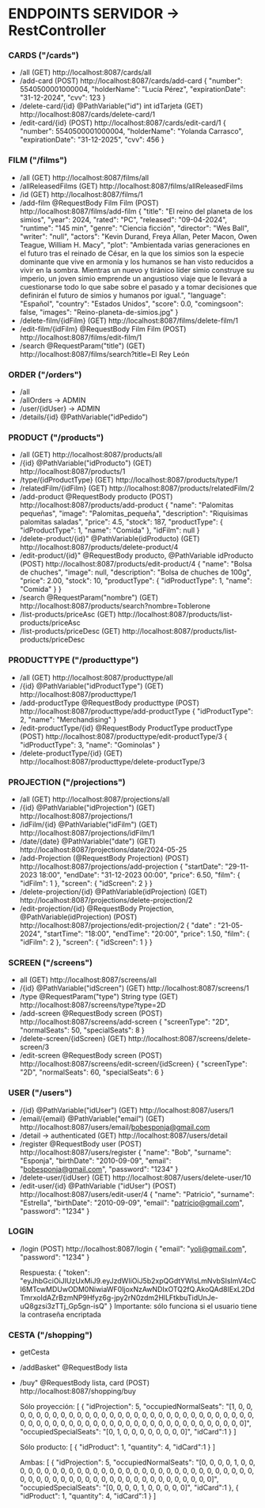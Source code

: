 # ENDPOINTS SERVIDOR -> RestController

### CARDS ("/cards")
- /all
    (GET) http://localhost:8087/cards/all
- /add-card
    (POST) http://localhost:8087/cards/add-card
    {
       "number": 5540500001000004,
       "holderName": "Lucía Pérez",
       "expirationDate": "31-12-2024",
       "cvv": 123
    }
- /delete-card/{id} @PathVariable("id") int idTarjeta
    (GET) http://localhost:8087/cards/delete-card/1
- /edit-card/{id}
    (POST) http://localhost:8087/cards/edit-card/1
	{
        "number": 5540500001000004,
        "holderName": "Yolanda Carrasco",
        "expirationDate": "31-12-2025",
        "cvv": 456
    }
	
### FILM ("/films")
- /all
    (GET) http://localhost:8087/films/all
- /allReleasedFilms
	(GET) http://localhost:8087/films/allReleasedFilms
- /id
    (GET) http://localhost:8087/films/1
- /add-film @RequestBody Film Film
    (POST) http://localhost:8087/films/add-film
		{
            "title": "El reino del planeta de los simios",
            "year": 2024,
            "rated": "PC",
            "released": "09-04-2024",
            "runtime": "145 min",
            "genre": "Ciencia ficción",
            "director": "Wes Ball",
            "writer": "null",
            "actors": "Kevin Durand, Freya Allan, Peter Macon, Owen Teague, William H. Macy",
            "plot": "Ambientada varias generaciones en el futuro tras el reinado de César, en la que los simios son la especie dominante que vive en armonía y los humanos se han visto reducidos a vivir en la sombra. Mientras un nuevo y tiránico líder simio construye su imperio, un joven simio emprende un angustioso viaje que le llevará a cuestionarse todo lo que sabe sobre el pasado y a tomar decisiones que definirán el futuro de simios y humanos por igual.",
            "language": "Español",
            "country": "Estados Unidos",
            "score": 0.0,
            "comingsoon": false,
            "images": "Reino-planeta-de-simios.jpg"
        }
- /delete-film/{idFilm}
	(GET) http://localhost:8087/films/delete-film/1
- /edit-film/{idFilm} @RequestBody Film Film
	(POST) http://localhost:8087/films/edit-film/1
- /search @RequestParam("title")
    (GET) http://localhost:8087/films/search?title=El Rey León


### ORDER ("/orders")
- /all
- /allOrders -> ADMIN
- /user/{idUser} -> ADMIN
- /details/{id} @PathVariable("idPedido")


### PRODUCT ("/products")
- /all
    (GET) http://localhost:8087/products/all
- /{id} @PathVariable("idProducto") 
    (GET) http://localhost:8087/products/1
- /type/{idProductType}
    (GET) http://localhost:8087/products/type/1
- /relatedFilm/{idFilm}
    (GET) http://localhost:8087/products/relatedFilm/2
- /add-product @RequestBody producto
    (POST) http://localhost:8087/products/add-product
        {
            "name": "Palomitas pequeñas",
            "image": "Palomitas_pequeña",
            "description": "Riquísimas palomitas saladas",
            "price": 4.5,
            "stock": 187,
            "productType": {
                "idProductType": 1,
                "name": "Comida"
            },
            "idFilm": null
        }
- /delete-product/{id}" @PathVariable(idProducto)
    (GET) http://localhost:8087/products/delete-product/4
- /edit-product/{id}" @RequestBody producto, @PathVariable idProducto
    (POST) http://localhost:8087/products/edit-product/4
    {
        "name": "Bolsa de chuches",
        "image": null,
        "description": "Bolsa de chuches de 100g",
        "price": 2.00,
        "stock": 10,
        "productType": {
            "idProductType": 1,
            "name": "Comida"
        }
    }
- /search @RequestParam("nombre")
    (GET) http://localhost:8087/products/search?nombre=Toblerone
- /list-products/priceAsc
    (GET) http://localhost:8087/products/list-products/priceAsc
- /list-products/priceDesc
    (GET)  http://localhost:8087/products/list-products/priceDesc


### PRODUCTTYPE ("/producttype")
- /all
    (GET) http://localhost:8087/producttype/all
- /{id} @PathVariable("idProductType")
    (GET) http://localhost:8087/producttype/1
- /add-productType @RequestBody producttype
    (POST) http://localhost:8087/producttype/add-productType
    {
        "idProductType": 2,
        "name": "Merchandising"
    }
- /edit-productType/{id} @RequestBody ProductType productType
	(POST) http://localhost:8087/producttype/edit-productType/3
	{
        "idProductType": 3,
        "name": "Gominolas"
    }
- /delete-productType/{id}
	(GET) http://localhost:8087/producttype/delete-productType/3


### PROJECTION ("/projections")
- /all
    (GET) http://localhost:8087/projections/all
- /{id} @PathVariable("idProjection")
    (GET) http://localhost:8087/projections/1
- /idFilm/{id} @PathVariable("idFilm")
	(GET) http://localhost:8087/projections/idFilm/1
- /date/{date} @PathVariable("date")
    (GET) http://localhost:8087/projections/date/2024-05-25
- /add-Projection (@RequestBody Projection)
    (POST) http://localhost:8087/projections/add-projection
    {
        "startDate": "29-11-2023 18:00",
        "endDate": "31-12-2023 00:00",
        "price": 6.50,
        "film": 
        {
            "idFilm": 1
        },
        "screen":
        {
        "idScreen": 2
        }
    }
- /delete-projection/{id} @PathVariable(idProjection)
    (GET) http://localhost:8087/projections/delete-projection/2
- /edit-projection/{id} @RequestBody Projection, @PathVariable(idProjection)
    (POST) http://localhost:8087/projections/edit-projection/2
    {
		"date" : "21-05-2024",
        "startTime": "18:00",
        "endTime": "20:00",
        "price": 1.50,
        "film": 
        {
            "idFilm": 2
        },
        "screen":
        {
        "idScreen": 1
        }
    }


### SCREEN ("/screens")
- all
    (GET) http://localhost:8087/screens/all
- /{id} @PathVariable("idScreen")
    (GET) http://localhost:8087/screens/1
- /type @RequestParam("type") String type
    (GET) http://localhost:8087/screens/type?type=2D
- /add-screen @RequestBody screen
    (POST) http://localhost:8087/screens/add-screen
    {
    "screenType": "2D",
    "normalSeats": 50,
    "specialSeats": 8
    }
- /delete-screen/{idScreen}
	(GET) http://localhost:8087/screens/delete-screen/3
- /edit-screen @RequestBody screen
    (POST) http://localhost:8087/screens/edit-screen/{idScreen}
    {
    "screenType": "2D",
    "normalSeats": 60,
    "specialSeats": 6
    }


### USER ("/users")
- /{id} @PathVariable("idUser")
    (GET) http://localhost:8087/users/1
- /email/{email} @PathVariable("email")
    (GET) http://localhost:8087/users/email/bobesponja@gmail.com
- /detail -> authenticated
	(GET) http://localhost:8087/users/detail
- /register @RequestBody user
    (POST) http://localhost:8087/users/register
    {
    "name": "Bob",
    "surname": "Esponja",
    "birthDate": "2010-09-09",
    "email": "bobesponja@gmail.com",
    "password": "1234"
    }
- /delete-user/{idUser}
	(GET) http://localhost:8087/users/delete-user/10
- /edit-user/{id} @PathVariable ("idUser")
    (POST) http://localhost:8087/users/edit-user/4
    {
        "name": "Patricio",
        "surname": "Estrella",
        "birthDate": "2010-09-09",
        "email": "patricio@gmail.com",
        "password": "1234"
    }


### LOGIN
- /login
    (POST) http://localhost:8087/login
    {
    "email": "yoli@gmail.com",
    "password": "1234"
    }

    Respuesta: 
    {
    "token": "eyJhbGciOiJIUzUxMiJ9.eyJzdWIiOiJ5b2xpQGdtYWlsLmNvbSIsImV4cCI6MTcwMDUwODM0NiwiaWF0IjoxNzAwNDIxOTQ2fQ.AkoQAd8IExL2DdTmrxoIdAZrBzmNP9Hfyz6g-jpy2rN0zdm2HlLFtkbuTidUnJe-uQ8gzsi3zTTj_Gp5gn-isQ"
    }
    Importante: sólo funciona si el usuario tiene la contraseña encriptada


### CESTA ("/shopping")
- getCesta 
- /addBasket" @RequestBody lista
	
- /buy" @RequestBody lista, card
    (POST) http://localhost:8087/shopping/buy

    Sólo proyección:
    [
        {
            "idProjection": 5,
            "occupiedNormalSeats": "[1, 0, 0, 0, 0, 0, 0, 0, 0, 0, 0, 0, 0, 0, 0, 0, 0, 0, 0, 0, 0, 0, 0, 0, 0, 0, 0, 0, 0, 0, 0, 0, 0, 0, 0, 0, 0, 0, 0, 0, 0, 0, 0, 0, 0, 0, 0, 0, 0, 0, 0, 0, 0, 0, 0, 0, 0, 0, 0, 0]",
            "occupiedSpecialSeats": "[0, 1, 0, 0, 0, 0, 0, 0, 0, 0]",
            "idCard":1
        }
    ]

    Sólo producto:
    [
        {
            "idProduct": 1,
            "quantity": 4,
            "idCard":1
        }
    ]

    Ambas:
    [
        {
            "idProjection": 5,
            "occupiedNormalSeats": "[0, 0, 0, 0, 1, 0, 0, 0, 0, 0, 0, 0, 0, 0, 0, 0, 0, 0, 0, 0, 0, 0, 0, 0, 0, 0, 0, 0, 0, 0, 0, 0, 0, 0, 0, 0, 0, 0, 0, 0, 0, 0, 0, 0, 0, 0, 0, 0, 0, 0, 0, 0, 0, 0, 0, 0, 0, 0, 0, 0]",
            "occupiedSpecialSeats": "[0, 0, 0, 0, 1, 0, 0, 0, 0, 0]",
            "idCard":1
        },
        {
            "idProduct": 1,
            "quantity": 4,
            "idCard":1
        }
    ]



